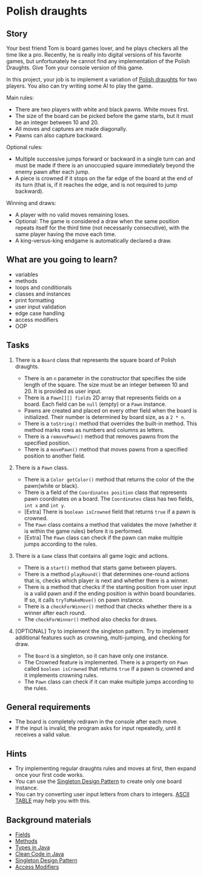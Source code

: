 # Polish draughts

## Story

Your best friend Tom is board games lover, and he plays checkers all the time like a pro.
Recently, he is really into digital versions of his favorite games,
but unfortunately he cannot find any implementation of the Polish Draughts.
Give Tom your console version of this game.

In this project, your job is to implement a variation of [Polish draughts](https://en.wikipedia.org/wiki/International_draughts) for two players.
You also can try writing some AI to play the game.

Main rules:
- There are two players with white and black pawns. White moves first.
- The size of the board can be picked before the game starts, but it must be an integer between 10 and 20.
- All moves and captures are made diagonally.
- Pawns can also capture backward.

Optional rules:
- Multiple successive jumps forward or backward in a single turn can and must be made if there is an unoccupied square
immediately beyond the enemy pawn after each jump.
- A piece is crowned if it stops on the far edge of the board at the end of its turn (that is, if it reaches the edge, and is not required to
jump backward).

Winning and draws:
- A player with no valid moves remaining loses.
- Optional: The game is considered a draw when the same position repeats itself for the third time
(not necessarily consecutive), with the same player having the move each time.
- A king-versus-king endgame is automatically declared a draw.

## What are you going to learn?

- variables
- methods
- loops and conditionals
- classes and instances
- print formatting
- user input validation
- edge case handling
- access modifiers
- OOP

## Tasks

1. There is a `Board` class that represents the square board of Polish draughts.
    - There is an `n` parameter in the constructor that specifies the side length of the square. The size must be an integer between 10 and 20. It is provided as user input.
    - There is a `Pawn[][] fields` 2D array that represents fields on a board. Each field can be `null` (empty) or a `Pawn` instance.
    - Pawns are created and placed on every other field when the board is initialized. Their number is determined by board size, as a `2 * n`.
    - There is a `toString()` method that overrides the built-in method. This method marks rows as numbers and columns as letters.
    - There is a `removePawn()` method that removes pawns from the specified position.
    - There is a `movePawn()` method that moves pawns from a specified position to another field.

2. There is a `Pawn` class.
    - There is a `Color getColor()` method that returns the color of the the pawn(white or black).
    - There is a field of the `Coordinates position` class that represents pawn coordinates on a board. The `Coordinates` class has two fields, `int x` and `int y`.
    - [Extra] There is `boolean isCrowned` field that returns `true` if a pawn is crowned.
    - The `Pawn` class contains a method that validates the move (whether it is within the game rules) before it is performed.
    - [Extra] The `Pawn` class can check if the pawn can make multiple jumps according to the rules.

3. There is a `Game` class that contains all game logic and actions.
    - There is a `start()` method that starts game between players.
    - There is a method `playRound()` that determines one-round actions that is, checks which player is next and whether there is a winner.
    - There is a method that checks if the starting position from user input is a valid pawn and if the ending position is within board boundaries. If so, it calls `tryToMakeMove()` on pawn instance.
    - There is a `checkForWinner()` method that checks whether there is a winner after each round.
    - The `checkForWinner()` method also checks for draws.

4. [OPTIONAL] Try to implement the singleton pattern. Try to implement additional features such as crowning, multi-jumping, and checking for draw.
    - The `Board` is a singleton, so it can have only one instance.
    - The Crowned feature is implemented. There is a property on `Pawn` called `boolean isCrowned` that returns `true` if a pawn is crowned and it implements crowning rules.
    - The `Pawn` class can check if it can make multiple jumps according to the rules.

## General requirements

- The board is completely redrawn in the console after each move.
- If the input is invalid, the program asks for input repeatedly, until it receives a valid value.

## Hints

- Try implementing regular draughts rules and moves at first, then expand once your first code works.
- You can use the [Singleton Design Pattern](https://refactoring.guru/design-patterns/singleton/java/example) to create only one board instance.
- You can try converting user input letters from chars to integers.
[ASCII TABLE](https://upload.wikimedia.org/wikipedia/commons/1/1b/ASCII-Table-wide.svg) may help you with this.


## Background materials

- <i class="far fa-exclamation"></i> [Fields](http://tutorials.jenkov.com/java/fields.html)
- <i class="far fa-exclamation"></i> [Methods](https://www.w3schools.com/java/java_methods.asp)
- <i class="far fa-exclamation"></i> [Types in Java](https://www.w3schools.com/java/java_data_types.asp)
- <i class="far fa-exclamation"></i> [Clean Code in Java](https://www.baeldung.com/java-clean-code)
- <i class="far fa-exclamation"></i> [Singleton Design Pattern](https://www.geeksforgeeks.org/singleton-class-java/)
- <i class="far fa-exclamation"></i> [Access Modifiers](https://www.javatpoint.com/access-modifiers)

